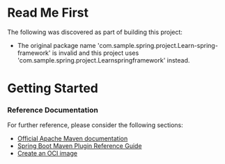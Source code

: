 # Read Me First
The following was discovered as part of building this project:

* The original package name 'com.sample.spring.project.Learn-spring-framework' is invalid and this project uses 'com.sample.spring.project.Learnspringframework' instead.

# Getting Started

### Reference Documentation
For further reference, please consider the following sections:

* [Official Apache Maven documentation](https://maven.apache.org/guides/index.html)
* [Spring Boot Maven Plugin Reference Guide](https://docs.spring.io/spring-boot/docs/2.4.8/maven-plugin/reference/html/)
* [Create an OCI image](https://docs.spring.io/spring-boot/docs/2.4.8/maven-plugin/reference/html/#build-image)

